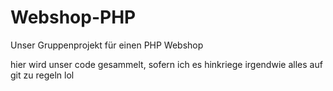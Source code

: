 # Webshop-PHP
Unser Gruppenprojekt für einen PHP Webshop

hier wird unser code gesammelt, sofern ich es hinkriege irgendwie alles auf git zu regeln lol
